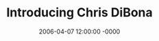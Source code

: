 ---
layout: post
title:  "Introducing Chris DiBona"
date:   2006-04-07 12:00:00 -0000
episode: 1
categories: episode
hosts:
  - Leo Laporte
guests:
  - Chris DiBona
content:
  - Title: Wikipedia Profile
    Url: https://en.wikipedia.org/wiki/Chris_DiBona
audio_file: floss0001.mp3
---